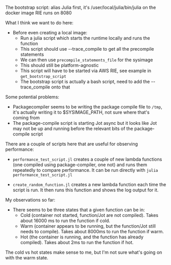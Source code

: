The bootstrap script:
alias Julia first, it's /user/local/julia/bin/julia on the docker image
RIE runs on 8080

What I think we want to do here:
- Before even creating a local image:
  - Run a julia script which starts the runtime locally and runs the function
  - This script should use --trace_compile to get all the precompile statements
  - We can then use `precompile_statements_file` for the sysimage
  - This should still be platform-agnostic
  - This script will have to be started via AWS RIE, see example in `get_bootstrap_script`
  - The bootstrap script is actually a bash script, need to add the --trace_compile onto that

Some potential problems:
- Packagecompiler seems to be writing the package compile file to `/tmp`, it's actually writing it to $SYSIMAGE_PATH, not sure where that's coming from
- The package-compile script is starting Jot async but it looks like Jot may not be up and running before the relevant bits of the package-compile script

There are a couple of scripts here that are useful for observing performance:

- `performance_test_script.jl` creates a couple of new lambda functions (one compiled using package-compiler, one not) and runs them repeatedly to compare performance. It can be run directly with `julia performance_test_script.jl`

- `create_random_function.jl` creates a new lambda function each time the script is run. It then runs this function and shows the log output for it.

My observations so far:
- There seems to be three states that a given function can be in:
  - Cold (container not started, function/Jot are not compiled). Takes about 16000 ms to run the function if cold.
  - Warm (container appears to be running, but the function/Jot still needs to compile). Takes about 8000ms to run the function if warm.
  - Hot (the container is running, and the function has already compiled). Takes about 2ms to run the function if hot.

The cold vs hot states make sense to me, but I'm not sure what's going on with the warm state.

